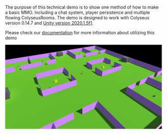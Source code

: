 The purpose of this technical demo is to show one method of how to make a basic MMO. Including a chat system, player persistence and multiple flowing ColyseusRooms. The demo is designed to work with Colyseus version 0.14.7 and [Unity version 2020.1.5f1](https://unity3d.com/unity/qa/lts-releases).

Please check our [documentation](https://docs.colyseus.io/demo/mmo/) for more information about utilizing this demo

![Screenshot](screenshot.PNG)
